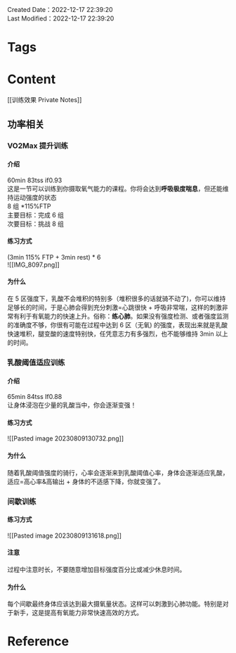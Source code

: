 Created Date：2022-12-17 22:39:20  
Last Modified：2022-12-17 22:39:20

# Tags

# Content

[[训练效果 Private Notes]]

## 功率相关

### VO2Max 提升训练

#### 介绍

60min 83tss if0.93  
这是一节可以训练到你摄取氧气能力的课程。你将会达到**呼吸极度喘息**，但还能维持运动强度的状态  
8 组 *115%FTP  
主要目标：完成 6 组  
次要目标：挑战 8 组

#### 练习方式

(3min 115% FTP + 3min rest) * 6  
![[IMG_8097.png]]

#### 为什么

在 5 区强度下，乳酸不会堆积的特别多（堆积很多的话就骑不动了)，你可以维持足够长的时间，于是心肺会得到充分刺激=心跳很快 + 呼吸非常喘，这样的刺激非常有利于有氧能力的快速上升。俗称：**练心肺**。如果没有强度检测、或者强度监测的准确度不够，你很有可能在过程中达到 6 区（无氧) 的强度，表现出来就是乳酸快速堆积，腿变酸的速度特别快，任凭意志力有多强烈，也不能够维持 3min 以上的时间。

### 乳酸阈值适应训练

#### 介绍

65min 84tss If0.88  
让身体浸泡在少量的乳酸当中，你会逐渐变强！  

#### 练习方式

![[Pasted image 20230809130732.png]]

#### 为什么

随着乳酸阈值强度的骑行，心率会逐渐来到乳酸阈值心率，身体会逐渐适应乳酸，适应=高心率&高输出 + 身体的不适感下降，你就变强了。

### 间歇训练

#### 练习方式

![[Pasted image 20230809131618.png]]

#### 注意

过程中注意时长，不要随意增加目标强度百分比或减少休息时间。

#### 为什么

每个间歇最终身体应该达到最大摄氧量状态。这样可以刺激到心肺功能。特别是对于新手，这是提高有氧能力非常快速高效的方式。

# Reference
